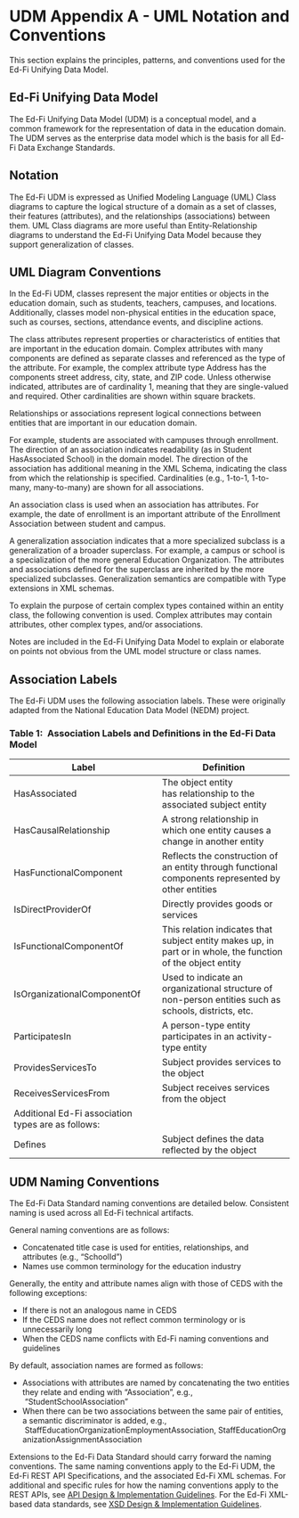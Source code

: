 # UDM Appendix A - UML Notation and Conventions

This section explains the principles, patterns, and conventions used for the
Ed-Fi Unifying Data Model.

## Ed-Fi Unifying Data Model

The Ed-Fi Unifying Data Model (UDM) is a conceptual model, and a common
framework for the representation of data in the education domain. The UDM serves
as the enterprise data model which is the basis for all Ed-Fi Data Exchange
Standards.

## Notation

The Ed-Fi UDM is expressed as Unified Modeling Language (UML) Class diagrams to
capture the logical structure of a domain as a set of classes, their features
(attributes), and the relationships (associations) between them. UML Class
diagrams are more useful than Entity-Relationship diagrams to understand the
Ed-Fi Unifying Data Model because they support generalization of classes.

## UML Diagram Conventions

In the Ed-Fi UDM, classes represent the major entities or objects in the
education domain, such as students, teachers, campuses, and locations.
Additionally, classes model non-physical entities in the education space, such
as courses, sections, attendance events, and discipline actions.

<!-- ![Class](../img/UML-Diagram-Convention-1.png) -->

The class attributes represent properties or characteristics of entities that
are important in the education domain. Complex attributes with many components
are defined as separate classes and referenced as the type of the attribute. For
example, the complex attribute type Address has the components street address,
city, state, and ZIP code. Unless otherwise indicated, attributes are of
cardinality 1, meaning that they are single-valued and required. Other
cardinalities are shown within square brackets.

<!-- ![Complex Attribute](../img/UML-Diagram-Convention-2.png) -->

Relationships or associations represent logical connections between entities
that are important in our education domain.

<!-- ![Association](../img/UML-Diagram-Convention-3.png) -->

For example, students are associated with campuses through enrollment. The
direction of an association indicates readability (as in Student HasAssociated
School) in the domain model. The direction of the association has additional
meaning in the XML Schema, indicating the class from which the relationship is
specified. Cardinalities (e.g., 1-to-1, 1-to-many, many-to-many) are shown for
all associations.

An association class is used when an association has attributes. For example,
the date of enrollment is an important attribute of the Enrollment Association
between student and campus.

A generalization association indicates that a more specialized subclass is a
generalization of a broader superclass. For example, a campus or school is a
specialization of the more general Education Organization. The attributes and
associations defined for the superclass are inherited by the more specialized
subclasses. Generalization semantics are compatible with Type extensions in XML
schemas.

<!-- ![Generalization](../img/UML-Diagram-Convention-4.png) -->

To explain the purpose of certain complex types contained within an entity
class, the following convention is used. Complex attributes may contain
attributes, other complex types, and/or associations.

<!-- ![Complex Attribute](../img/UML-Diagram-Conventions-5.png) -->

Notes are included in the Ed-Fi Unifying Data Model to explain or elaborate on
points not obvious from the UML model structure or class names.

## Association Labels

The Ed-Fi UDM uses the following association labels. These were originally
adapted from the National Education Data Model (NEDM) project.

### Table 1: Association Labels and Definitions in the Ed-Fi Data Model

| **Label** | **Definition** |
| --- | --- |
| HasAssociated | The object entity has relationship to the associated subject entity |
| HasCausalRelationship | A strong relationship in which one entity causes a change in another entity |
| HasFunctionalComponent | Reflects the construction of an entity through functional components represented by other entities |
| IsDirectProviderOf | Directly provides goods or services |
| IsFunctionalComponentOf | This relation indicates that subject entity makes up, in part or in whole, the function of the object entity |
| IsOrganizationalComponentOf | Used to indicate an organizational structure of non-person entities such as schools, districts, etc. |
| ParticipatesIn | A person-type entity participates in an activity-type entity |
| ProvidesServicesTo | Subject provides services to the object |
| ReceivesServicesFrom | Subject receives services from the object |
| Additional Ed-Fi association types are as follows: |     |
| Defines | Subject defines the data reflected by the object |

## UDM Naming Conventions

The Ed-Fi Data Standard naming conventions are detailed below. Consistent naming
is used across all Ed-Fi technical artifacts.

General naming conventions are as follows:

* Concatenated title case is used for entities, relationships, and
    attributes (e.g., “SchoolId”)
* Names use common terminology for the education industry

Generally, the entity and attribute names align with those of CEDS with the
following exceptions:

* If there is not an analogous name in CEDS
* If the CEDS name does not reflect common terminology or is unnecessarily
    long
* When the CEDS name conflicts with Ed-Fi naming conventions and guidelines

By default, association names are formed as follows:

* Associations with attributes are named by concatenating the two entities
    they relate and ending with “Association”, e.g.,  “StudentSchoolAssociation”
* When there can be two associations between the same pair of entities, a
    semantic discriminator is added, e.g.,
     StaffEducationOrganizationEmploymentAssociation, StaffEducationOrganizationAssignmentAssociation

Extensions to the Ed-Fi Data Standard should carry forward the naming
conventions. The same naming conventions apply to the Ed-Fi UDM, the Ed-Fi REST
API Specifications, and the associated Ed-Fi XML schemas. For additional and
specific rules for how the naming conventions apply to the REST APIs, see [API
Design & Implementation
Guidelines](https://edfi.atlassian.net/wiki/spaces/EFAPIGUIDE). For the Ed-Fi
XML-based data standards, see [XSD Design & Implementation
Guidelines](https://edfi.atlassian.net/wiki/spaces/EFXSDGUIDE).
